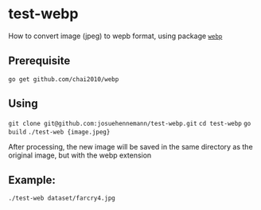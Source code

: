 # test-webp

How to convert image (jpeg) to wepb format, using package [`webp`](github.com/chai2010/webp)

## Prerequisite
	
`go get github.com/chai2010/webp`

## Using

`git clone git@github.com:josuehennemann/test-webp.git`
`cd test-webp`
`go build`
`./test-web {image.jpeg}`

After processing, the new image will be saved in the same directory as the original image, but with the webp extension

## Example:

`./test-web dataset/farcry4.jpg`
